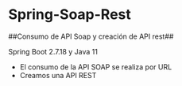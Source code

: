 # Spring-Soap-Rest
##Consumo de API Soap y creación de API rest##

Spring Boot 2.7.18 y Java 11

* El consumo de la API SOAP se realiza por URL
* Creamos una API REST 
